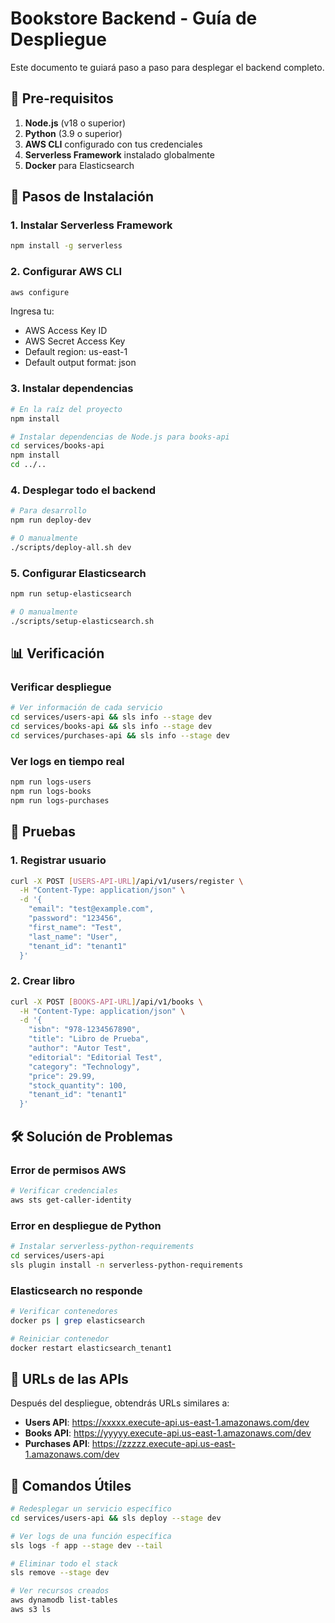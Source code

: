 # Bookstore Backend - Guía de Despliegue

Este documento te guiará paso a paso para desplegar el backend completo.

## 🔧 Pre-requisitos

1. **Node.js** (v18 o superior)
2. **Python** (3.9 o superior)
3. **AWS CLI** configurado con tus credenciales
4. **Serverless Framework** instalado globalmente
5. **Docker** para Elasticsearch

## 🚀 Pasos de Instalación

### 1. Instalar Serverless Framework

```bash
npm install -g serverless
```

### 2. Configurar AWS CLI

```bash
aws configure
```

Ingresa tu:

- AWS Access Key ID
- AWS Secret Access Key
- Default region: us-east-1
- Default output format: json

### 3. Instalar dependencias

```bash
# En la raíz del proyecto
npm install

# Instalar dependencias de Node.js para books-api
cd services/books-api
npm install
cd ../..
```

### 4. Desplegar todo el backend

```bash
# Para desarrollo
npm run deploy-dev

# O manualmente
./scripts/deploy-all.sh dev
```

### 5. Configurar Elasticsearch

```bash
npm run setup-elasticsearch

# O manualmente
./scripts/setup-elasticsearch.sh
```

## 📊 Verificación

### Verificar despliegue

```bash
# Ver información de cada servicio
cd services/users-api && sls info --stage dev
cd services/books-api && sls info --stage dev
cd services/purchases-api && sls info --stage dev
```

### Ver logs en tiempo real

```bash
npm run logs-users
npm run logs-books
npm run logs-purchases
```

## 🧪 Pruebas

### 1. Registrar usuario

```bash
curl -X POST [USERS-API-URL]/api/v1/users/register \
  -H "Content-Type: application/json" \
  -d '{
    "email": "test@example.com",
    "password": "123456",
    "first_name": "Test",
    "last_name": "User",
    "tenant_id": "tenant1"
  }'
```

### 2. Crear libro

```bash
curl -X POST [BOOKS-API-URL]/api/v1/books \
  -H "Content-Type: application/json" \
  -d '{
    "isbn": "978-1234567890",
    "title": "Libro de Prueba",
    "author": "Autor Test",
    "editorial": "Editorial Test",
    "category": "Technology",
    "price": 29.99,
    "stock_quantity": 100,
    "tenant_id": "tenant1"
  }'
```

## 🛠️ Solución de Problemas

### Error de permisos AWS

```bash
# Verificar credenciales
aws sts get-caller-identity
```

### Error en despliegue de Python

```bash
# Instalar serverless-python-requirements
cd services/users-api
sls plugin install -n serverless-python-requirements
```

### Elasticsearch no responde

```bash
# Verificar contenedores
docker ps | grep elasticsearch

# Reiniciar contenedor
docker restart elasticsearch_tenant1
```

## 📱 URLs de las APIs

Después del despliegue, obtendrás URLs similares a:

- **Users API**: https://xxxxx.execute-api.us-east-1.amazonaws.com/dev
- **Books API**: https://yyyyy.execute-api.us-east-1.amazonaws.com/dev
- **Purchases API**: https://zzzzz.execute-api.us-east-1.amazonaws.com/dev

## 🔄 Comandos Útiles

```bash
# Redesplegar un servicio específico
cd services/users-api && sls deploy --stage dev

# Ver logs de una función específica
sls logs -f app --stage dev --tail

# Eliminar todo el stack
sls remove --stage dev

# Ver recursos creados
aws dynamodb list-tables
aws s3 ls
```
